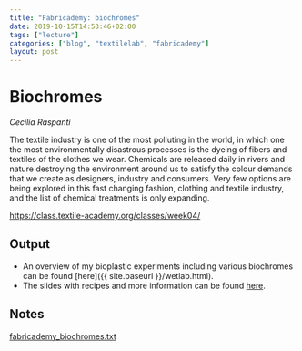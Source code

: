 ```yaml
---
title: "Fabricademy: biochromes"
date: 2019-10-15T14:53:46+02:00
tags: ["lecture"]
categories: ["blog", "textilelab", "fabricademy"]
layout: post
---
```


# Biochromes
_Cecilia Raspanti_

The textile industry is one of the most polluting in the world, in which one the most environmentally disastrous processes is the dyeing of fibers and textiles of the clothes we wear. Chemicals are released daily in rivers and nature destroying the environment around us to satisfy the colour demands that we create as designers, industry and consumers. Very few options are being explored in this fast changing fashion, clothing and textile industry, and the list of chemical treatments is only expanding.

<https://class.textile-academy.org/classes/week04/>

## Output
- An overview of my bioplastic experiments including various biochromes can be found [here]({{ site.baseurl }}/wetlab.html).
- The slides with recipes and more information can be found [here](https://drive.google.com/file/d/1Ar8j0cJntsFiBxdnrhqTA_9lgDDzB1Wg/view).

## Notes
<a href="{{ site.baseurl }}/files/fabricademy_biochromes.txt" download="{{ site.baseurl }}/files/fabricademy_biochromes.txt">fabricademy_biochromes.txt</a>